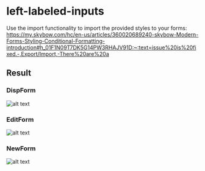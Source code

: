 # left-labeled-inputs
Use the import functionality to import the provided styles to your forms: https://my.skybow.com/hc/en-us/articles/360020689240-skybow-Modern-Forms-Styling-Conditional-Formatting-introduction#h_01F1N09T7DK5G14PW3RHAJV91D:~:text=issue%20is%20fixed.-,Export/Import,-There%20are%20a  

## Result
### DispForm
![alt text](https://github.com/chris4skybow/skybow-Forms-Designer-Style-Samples/blob/master/form-styling-samples/left-labeled-inputs/assets/DispForm_left-labeled-inputs.png?raw=true)
### EditForm
![alt text](https://github.com/chris4skybow/skybow-Forms-Designer-Style-Samples/blob/master/form-styling-samples/left-labeled-inputs/assets/EditForm_left-labeled-inputs.png?raw=true)
### NewForm
![alt text](https://github.com/chris4skybow/skybow-Forms-Designer-Style-Samples/blob/master/form-styling-samples/left-labeled-inputs/assets/EditForm_left-labeled-inputs.png?raw=true)